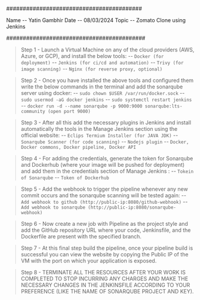 #########################################

Name -- Yatin Gambhir
Date -- 08/03/2024
Topic -- Zomato Clone using Jenkins 

##########################################


> Step 1  - Launch a Virtual Machine on any of the cloud providers (AWS, Azure, or GCP), and install the below tools:
-- `Docker (for deployment)`
-- `Jenkins (for ci/cd and automation)`
-- `Trivy (for image scanning)`
-- `Nginx (for reverse proxy, optional)`

> Step 2 - Once you have installed the above tools and configured them write the below commands in the terminal and add the sonarqube server using docker:
-- `sudo chown $USER /var/run/docker.sock`
-- `sudo usermod -aG docker jenkins`
-- `sudo systemctl restart jenkins`
-- `docker run -d --name sonarqube -p 9000:9000 sonarqube:lts-community (open port 9000)`

> Step 3 - After all this add the necessary plugins in Jenkins and install automatically the tools in the Manage Jenkins section using the official website:
-- `Eclips Termium Installer (for JAVA JDK)`
-- `Sonarqube Scanner (for code scanning)`
-- `Nodejs plugin`
-- `Docker, Docker commons, Docker pipeline, Docker API`

> Step 4 - For adding the credentials, generate the token for Sonarqube and Dockerhub (where your image will be pushed for deployment) and add them in the credentials section of Manage Jenkins :
-- `Tokein of Sonarqube`
-- `Token of Dockerhub`

> Step 5 - Add the webhook to trigger the pipeline whenever any new commit occurs and the sonarqube scanning will be tested again:
-- `Add webhook to github (http://public-ip:8080/github-webhook)`
-- `Add webhook to sonarqube (http://public-ip:8080/sonarqube-webhook)`

> Step 6 - Now create a new job with Pipeline as the project style and add the GitHub repository URL where your code, Jenkinsfile, and the Dockerfile are present with the specified branch.

> Step 7 - At this final step build the pipeline, once your pipeline build is successful you can view the website by copying the Public IP of the VM with the port on which your application is exposed.

> Step 8 - TERMINATE ALL THE RESOURCES AFTER YOUR WORK IS COMPLETED TO STOP INCURRING ANY CHARGES AND MAKE THE NECESSARY CHANGES IN THE JENKINSFILE ACCORDING TO YOUR PREFERENCE (LIKE THE NAME OF SONARQUBE PROJECT AND KEY).

